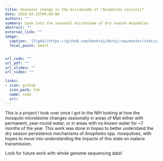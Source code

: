 ```yaml
---
title: Seasonal change in the microbiome of *Anopheles coluzzii*
date: 2018-02-25T00:00:00
authors: ""
summary: Look into the seasonal microbiome of dry season Anopheles
abstract: ""
external_link: ""
image:
  caption: '[Fig4a](https://github.com/benkraj/bkraj/raw/master/static/img/Fig4a.jpg)'
  focal_point: Smart


url_code: ""
url_pdf: ""
url_slides: ""
url_video: ""

links:
- icon: github
  icon_pack: fab
  name: code
  url: 
---
```


This is a project I took over once I got to the NIH looking at how the mosquito microbiome changes seasonally in areas of Mali either with permanent, year-round water, or in areas with no known water for ~7 months of the year. This work was done in hopes to better understand the dry season persistence mechanisms of <i>Anopheles</i> spp. mosquitoes, with hopes to move into understanding the impacts of this state on malaria transmission.

Look for future work with whole genome sequencing data!